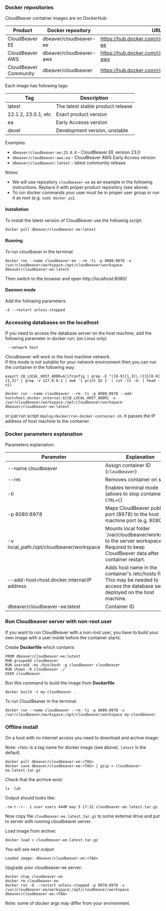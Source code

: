 ### Docker repositories

CloudBeaver container images are on DockerHub: 

Product | Docker repository | URL
---|---|---
CloudBeaver EE | dbeaver/cloudbeaver-ee | https://hub.docker.com/r/dbeaver/cloudbeaver-ee  
CloudBeaver AWS | dbeaver/cloudbeaver-aws | https://hub.docker.com/r/dbeaver/cloudbeaver-aws
CloudBeaver Community | dbeaver/cloudbeaver | https://hub.docker.com/r/dbeaver/cloudbeaver

Each image has following tags:

Tag | Description
---|---
latest | The latest stable product release
22.1.2, 23.0.1, etc | Exact product version
ea | Early Accesss version
devel | Development version, unstable

Examples:

- `dbeaver/cloudbeaver-ee:23.0.0` - CloudBeaver EE version 23.0
- `dbeaver/cloudbeaver-aws:ea` - CloudBeaver AWS Early Access version
- `dbeaver/cloudbeaver:latest` - latest community release

Notes:
- We will use repository `cloudbeaver-ee` as an example in the following instructions. Replace it with proper product repository (see above).  
- To run docker commands your user must be in proper user group or run it as root (e.g. `sudo docker ps`).

#### Installation 

To install the latest version of CloudBeaver use the following script:

```sh
docker pull dbeaver/cloudbeaver-ee:latest
```

#### Running 

To run cloudbaver in the terminal:
```
docker run --name cloudbeaver-ee --rm -ti -p 8080:8978 -v /var/cloudbeaver/workspace:/opt/cloudbeaver/workspace dbeaver/cloudbeaver-ee:latest
```

Then switch to the browser and open http://localhost:8080/

#### Daemon mode

Add the following parameters:
```
-d --restart unless-stopped 
```

### Accessing databases on the localhost

If you need to access the database server on the host machine, add the following parameter in docker run: (on Linux only)
```
 --network host
```

Cloudbeaver will work in the host machine network.  
If this mode is not suitable for your network environment then you can run the container in the following way:
```
export CB_LOCAL_HOST_ADDR=$(ifconfig | grep -E "([0-9]{1,3}\.){3}[0-9]{1,3}" | grep -v 127.0.0.1 | awk '{ print $2 }' | cut -f2 -d: | head -n1)

docker run --name cloudbeaver --rm -ti -p 8080:8978 --add-host=host.docker.internal:${CB_LOCAL_HOST_ADDR} -v /var/cloudbeaver/workspace:/opt/cloudbeaver/workspace dbeaver/cloudbeaver-ee:latest
```
or just run script `deploy/docker/run-docker-container.sh`.
It passes the IP address of host machine to the container.

### Docker parameters explanation

Parameters explanation:

Parameter | Explanation
---|---
--name cloudbeaver | Assign container ID (`cloudbeaver`)
--rm | Removes container on stop
-ti | Enables terminal mode (allows to stop container with `CTRL+C`)
-p 8080:8978 | Maps CloudBeaver public port (8978) to the host machine port (e.g. 8080)
-v local_path:/opt/cloudbeaver/workspace | Mounts local folder `/var/cloudbeaver/workspace' to the server workspace. Required to keep CloudBeaver data after container restart.
--add-host=host.docker.internal:IP address | Adds host name in the container's /etc/hosts file. This may be needed to access the database server deployed on the host machine.
dbeaver/cloudbeaver-ee:latest | Container ID


### Run Cloudbeaver server with non-root user

If you want to run CloudBeaver with a non-root user, you have to build your own image with a user inside before the container starts.

Create **Dockerfile** which contains:
```
FROM dbeaver/cloudbeaver-ee:latest
RUN groupadd cloudbeaver
RUN useradd -ms /bin/bash -g cloudbeaver cloudbeaver
RUN chown -R cloudbeaver ./
USER cloudbeaver
```

Run this command to build the image from **Dockerfile**
```
docker build -t my-cloudbeaver .
```

To run CloudBeaver in the terminal:
```
docker run --name cloudbeaver --rm -ti -p 8080:8978 -v /var/cloudbeaver/workspace:/opt/cloudbeaver/workspace my-cloudbeaver
```


### Offline install

On a host with no internet access you need to download and archve image:

Note: `<TAG>` is a tag name for docker image (see above). `latest` is the default.  
```
docker pull dbeaver/cloudbeaver-ee:<TAG>
docker save dbeaver/cloudbeaver-ee:<TAG> | gzip > cloudbeaver-ee.latest.tar.gz
```

Check that the archive exist:
```
ls -lah
```

Output should looks like:
```
-rw-r--r-- 1 user users 444M may 5 17:32 cloudbeaver-ee.latest.tar.gz
```

Now copy file `cloudbeaver-ee.latest.tar.gz` to some external drive and put to server with running cloudbeaver server.

Load image from archve:
```
docker load < cloudbeaver-ee.latest.tar.gz
```
You will see next output
```
Loaded image: dbeaver/cloudbeaver-ee:<TAG>
```

Upgrade your cloudbeaver-ee server:
```
docker stop cloudbeaver-ee
docker rm cloudbeaver-ee
docker run -d --restart unless-stopped -p 8978:8978 -v /var/cloudbeaver-ee/workspace:/opt/cloudbeaver/workspace dbeaver/cloudbeaver-ee:<TAG>
```
Note: some of docker args may differ from your environment.
